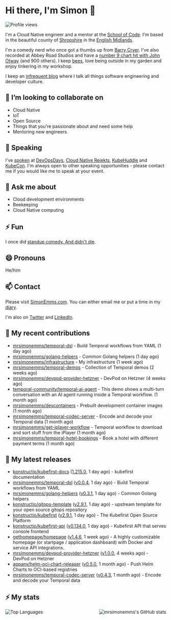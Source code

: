 # Hi there, I'm Simon 👋

![Profile views](https://komarev.com/ghpvc/?username=MrSimonEmms)

I'm a Cloud Native engineer and a mentor at the [School of Code](https://www.schoolofcode.co.uk).
I'm based in the beautiful county of [Shropshire](https://en.wikipedia.org/wiki/Shropshire)
in the [English Midlands](https://en.wikipedia.org/wiki/Midlands).

I'm a comedy nerd who once got a thumbs up from [Barry Cryer](https://en.wikipedia.org/wiki/Barry_Cryer).
I've also recorded at Abbey Road Studios and have a [number 9 chart hit with John
Otway](https://www.youtube.com/watch?v=3BwOyVIlupg&ab_channel=JohnOtway) (and 900
others). I keep [bees](https://priorsleehoney.co.uk), love being outside in my
garden and enjoy tinkering in my workshop.

I keep an [infrequent blog](https://www.simonemms.com/blog) where I talk all
things software engineering and developer culture.

## 👯 I’m looking to collaborate on

- Cloud Native
- IoT
- Open Source
- Things that you're passionate about and need some help
- Mentoring new engineers

## 🎤 Speaking

I've [spoken](https://www.simonemms.com/speaking) at [DevOpsDays](https://devopsdays.org/),
[Cloud Native Rejekts](https://cloud-native.rejekts.io/), [KubeHuddle](https://kubehuddle.com)
and [KubeCon](https://www.cncf.io/kubecon-cloudnativecon-events/). I'm always
open to other speaking opportunities - please contact me if you would like me to
speak at your event.

## 💬 Ask me about

- Cloud development environments
- Beekeeping
- Cloud Native computing

## ⚡ Fun

I once did [standup comedy. And didn't die](https://www.youtube.com/watch?v=iy1EvJXH2ks&ab_channel=SimonEmms).

## 😄 Pronouns

He/him

## 📫 Contact

Please visit [SimonEmms.com](https://www.simonemms.com). You can either email me
or put a time in my [diary](https://diary.simonemms.com).

I'm also on [Twitter](https://twitter/theshroppiebeek) and [LinkedIn](https://www.linkedin.com/in/simonemms).


## 👷 My recent contributions
- [mrsimonemms/temporal-dsl](https://github.com/mrsimonemms/temporal-dsl) - Build Temporal workflows from YAML
  (1 day ago)
- [mrsimonemms/golang-helpers](https://github.com/mrsimonemms/golang-helpers) - Common Golang helpers
  (1 day ago)
- [mrsimonemms/infrastructure](https://github.com/mrsimonemms/infrastructure) - My infrastructure
  (1 week ago)
- [mrsimonemms/temporal-demos](https://github.com/mrsimonemms/temporal-demos) - Collection of Temporal demos
  (2 weeks ago)
- [mrsimonemms/devpod-provider-hetzner](https://github.com/mrsimonemms/devpod-provider-hetzner) - DevPod on Hetzner
  (4 weeks ago)
- [temporal-community/temporal-ai-agent](https://github.com/temporal-community/temporal-ai-agent) - This demo shows a multi-turn conversation with an AI agent running inside a Temporal workflow.
  (1 month ago)
- [mrsimonemms/devcontainers](https://github.com/mrsimonemms/devcontainers) - Prebuilt development container images
  (1 month ago)
- [mrsimonemms/temporal-codec-server](https://github.com/mrsimonemms/temporal-codec-server) - Encode and decode your Temporal data
  (1 month ago)
- [mrsimonemms/get-iplayer-workflow](https://github.com/mrsimonemms/get-iplayer-workflow) - Temporal workflow to download and sort stuff from the iPlayer
  (1 month ago)
- [mrsimonemms/temporal-hotel-bookings](https://github.com/mrsimonemms/temporal-hotel-bookings) - Book a hotel with different payment terms
  (1 month ago)

## 🔭 My latest releases
- [konstructio/kubefirst-docs](https://github.com/konstructio/kubefirst-docs) ([1.215.0](https://github.com/konstructio/kubefirst-docs/releases/tag/1.215.0),
  1 day ago) - kubefirst documentation
- [mrsimonemms/temporal-dsl](https://github.com/mrsimonemms/temporal-dsl) ([v0.0.4](https://github.com/mrsimonemms/temporal-dsl/releases/tag/v0.0.4),
  1 day ago) - Build Temporal workflows from YAML
- [mrsimonemms/golang-helpers](https://github.com/mrsimonemms/golang-helpers) ([v0.3.1](https://github.com/mrsimonemms/golang-helpers/releases/tag/v0.3.1),
  1 day ago) - Common Golang helpers
- [konstructio/gitops-template](https://github.com/konstructio/gitops-template) ([v2.9.1](https://github.com/konstructio/gitops-template/releases/tag/v2.9.1),
  1 day ago) - upstream template for your open source gitops repository
- [konstructio/kubefirst](https://github.com/konstructio/kubefirst) ([v2.9.1](https://github.com/konstructio/kubefirst/releases/tag/v2.9.1),
  1 day ago) - The Kubefirst Open Source Platform
- [konstructio/kubefirst-api](https://github.com/konstructio/kubefirst-api) ([v0.134.0](https://github.com/konstructio/kubefirst-api/releases/tag/v0.134.0),
  1 day ago) - Kubefirst API that serves console frontend
- [gethomepage/homepage](https://github.com/gethomepage/homepage) ([v1.4.6](https://github.com/gethomepage/homepage/releases/tag/v1.4.6),
  1 week ago) - A highly customizable homepage (or startpage / application dashboard) with Docker and service API integrations.
- [mrsimonemms/devpod-provider-hetzner](https://github.com/mrsimonemms/devpod-provider-hetzner) ([v1.0.0](https://github.com/mrsimonemms/devpod-provider-hetzner/releases/tag/v1.0.0),
  4 weeks ago) - DevPod on Hetzner
- [appany/helm-oci-chart-releaser](https://github.com/appany/helm-oci-chart-releaser) ([v0.5.0](https://github.com/appany/helm-oci-chart-releaser/releases/tag/v0.5.0),
  1 month ago) - Push Helm Charts to OCI-based registries
- [mrsimonemms/temporal-codec-server](https://github.com/mrsimonemms/temporal-codec-server) ([v0.4.3](https://github.com/mrsimonemms/temporal-codec-server/releases/tag/v0.4.3),
  1 month ago) - Encode and decode your Temporal data


## ⚡ My stats

<img
  align="right"
  alt="mrsimonemms's GitHub stats"
  src="https://github-readme-stats.vercel.app/api?username=mrsimonemms&count_private=1&show_icons=true&"
  />

![Top Languages](https://github-readme-stats.vercel.app/api/top-langs/?username=mrsimonemms)
